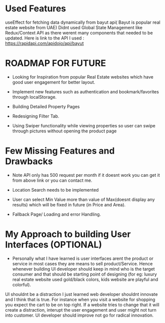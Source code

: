 # Used Features

useEffect for fetching data dynamically from bayut api( Bayut is popular real estate website from UAE)
Didnt used Global State Management like Redux/Context API as there werent many components that needed to be updated.
Here is link to the API I used : https://rapidapi.com/apidojo/api/bayut

# ROADMAP FOR FUTURE

- Looking for Inspiration from popular Real Estate websites which have good user engagement for better layout.

- Implement new features such as authentication and bookmark/favorites through localStorage.

- Building Detailed Property Pages

- Redesigning Filter Tab.

- Using Swiper functionality while viewing properties so user can swipe through pictures without opening the product page

# Few Missing Features and Drawbacks

- Note API only has 500 request per month if it doesnt work you can get it from above link or you can contact me.

- Location Search needs to be implemented

- User can select Min Value more than value of Max(doesnt display any results) which will be fixed in future (in Price and Area).

- Fallback Page/ Loading and error Handling.

# My Approach to building User Interfaces (OPTIONAL)

- Personally what I have learned is user interfaces arent the product or service in most cases they are means to sell product/Service. Hence whenever building UI developer should keep in mind who is the target consumer and that should be starting point of designing (for eg: luxury real estate website used gold/black colors, kids website are playful and colorful).

UI shouldnt be a distraction I just learned web developer shouldnt innovate and I think that is true. For instance when you visit a website for shopping you expect the cart to be on top right. If a website tries to change that it will create a distraction, interupt the user engagement and user might not turn into customer.
UI developer should improve not go for radical innovation.
